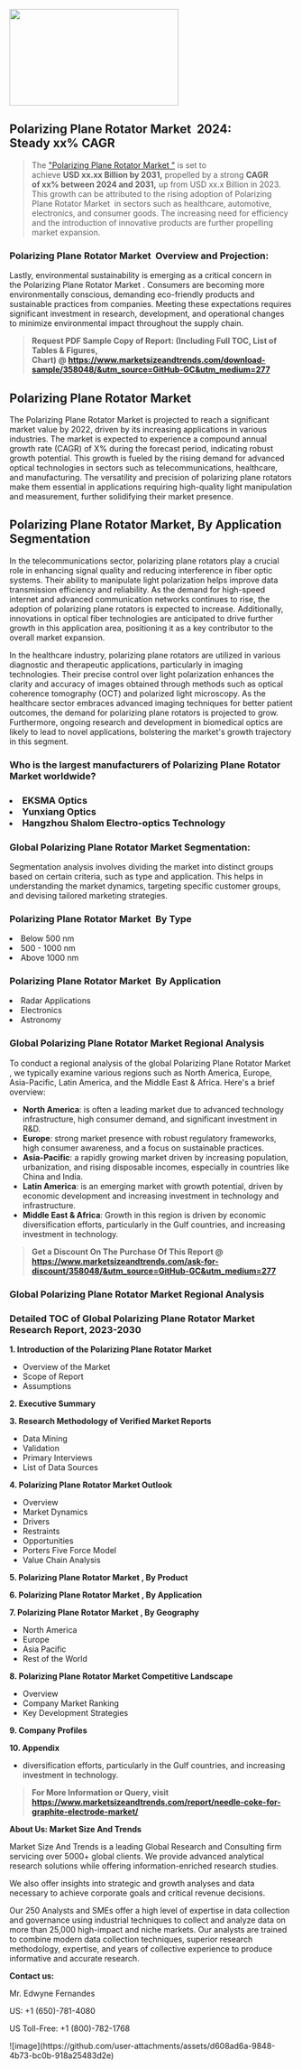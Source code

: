 <p><img class="alignnone size-medium wp-image-20088" src="https://ffe5etoiles.com/wp-content/uploads/2024/12/MST1-300x171.png" alt="" width="300" height="171" /></p><h2 id="ember46" class="ember-view reader-text-block__heading-2">Polarizing Plane Rotator Market &nbsp;2024: Steady&nbsp;xx% CAGR</h2><blockquote id="ember47" class="ember-view reader-text-block__blockquote">The&nbsp;<a class="app-aware-link " href="https://www.marketsizeandtrends.com/download-sample/358048/&utm_source=GitHub-GC&utm_medium=277" target="_blank" data-test-app-aware-link="">"Polarizing Plane Rotator Market "</a>&nbsp;is set to achieve&nbsp;<strong>USD&nbsp;xx.xx&nbsp;Billion by 2031,</strong>&nbsp;propelled by a strong&nbsp;<strong>CAGR of&nbsp;xx% between 2024 and 2031,</strong>&nbsp;up from USD xx.x Billion in 2023. This growth can be attributed to the rising adoption of&nbsp;Polarizing Plane Rotator Market &nbsp;in sectors such as healthcare, automotive, electronics, and consumer goods. The increasing need for efficiency and the introduction of innovative products are further propelling market expansion.</blockquote><h3 id="ember48" class="ember-view reader-text-block__heading-3">Polarizing Plane Rotator Market &nbsp;Overview and Projection:</h3><p id="ember49" class="ember-view reader-text-block__paragraph">Lastly, environmental sustainability is emerging as a critical concern in the&nbsp;Polarizing Plane Rotator Market . Consumers are becoming more environmentally conscious, demanding eco-friendly products and sustainable practices from companies. Meeting these expectations requires significant investment in research, development, and operational changes to minimize environmental impact throughout the supply chain.</p><blockquote id="ember50" class="ember-view reader-text-block__blockquote"><strong>Request PDF Sample Copy of Report: (Including Full TOC, List of Tables &amp; Figures, Chart)&nbsp;@&nbsp;<strong><a href="https://www.marketsizeandtrends.com/download-sample/358048/&utm_source=GitHub-GC&utm_medium=277" target="_blank">https://www.marketsizeandtrends.com/download-sample/358048/&utm_source=GitHub-GC&utm_medium=277</a></strong></strong></blockquote><h3 class=""> <h2>Polarizing Plane Rotator Market</h2><p>The Polarizing Plane Rotator Market is projected to reach a significant market value by 2022, driven by its increasing applications in various industries. The market is expected to experience a compound annual growth rate (CAGR) of X% during the forecast period, indicating robust growth potential. This growth is fueled by the rising demand for advanced optical technologies in sectors such as telecommunications, healthcare, and manufacturing. The versatility and precision of polarizing plane rotators make them essential in applications requiring high-quality light manipulation and measurement, further solidifying their market presence.</p><h2>Polarizing Plane Rotator Market, By Application Segmentation</h2><p>In the telecommunications sector, polarizing plane rotators play a crucial role in enhancing signal quality and reducing interference in fiber optic systems. Their ability to manipulate light polarization helps improve data transmission efficiency and reliability. As the demand for high-speed internet and advanced communication networks continues to rise, the adoption of polarizing plane rotators is expected to increase. Additionally, innovations in optical fiber technologies are anticipated to drive further growth in this application area, positioning it as a key contributor to the overall market expansion.</p><p>In the healthcare industry, polarizing plane rotators are utilized in various diagnostic and therapeutic applications, particularly in imaging technologies. Their precise control over light polarization enhances the clarity and accuracy of images obtained through methods such as optical coherence tomography (OCT) and polarized light microscopy. As the healthcare sector embraces advanced imaging techniques for better patient outcomes, the demand for polarizing plane rotators is projected to grow. Furthermore, ongoing research and development in biomedical optics are likely to lead to novel applications, bolstering the market's growth trajectory in this segment.</p></h3><h3 id="" class="">Who is the largest manufacturers of&nbsp;Polarizing Plane Rotator Market  worldwide?</h3><h3 class=""></Li><Li>EKSMA Optics</Li><Li> Yunxiang Optics</Li><Li> Hangzhou Shalom Electro-optics Technology</h3><h3 id="ember53" class="ember-view reader-text-block__heading-3">Global&nbsp;Polarizing Plane Rotator Market  Segmentation:</h3><p id="ember54" class="ember-view reader-text-block__paragraph">Segmentation analysis involves dividing the market into distinct groups based on certain criteria, such as type and application. This helps in understanding the market dynamics, targeting specific customer groups, and devising tailored marketing strategies.</p><h3 id="" class="">Polarizing Plane Rotator Market &nbsp;By Type</h3><p></Li><Li>Below 500 nm</Li><Li> 500 - 1000 nm</Li><Li> Above 1000 nm</p><h3 id="" class="">Polarizing Plane Rotator Market &nbsp;By Application</h3><p class=""></Li><Li>Radar Applications</Li><Li> Electronics</Li><Li> Astronomy</p><h3 id="ember62" class="ember-view reader-text-block__heading-3">Global Polarizing Plane Rotator Market  Regional Analysis</h3><p id="ember63" class="ember-view reader-text-block__paragraph">To conduct a regional analysis of the global Polarizing Plane Rotator Market , we typically examine various regions such as North America, Europe, Asia-Pacific, Latin America, and the Middle East &amp; Africa. Here's a brief overview:</p><ul><li><strong>North America</strong>: is often a leading market due to advanced technology infrastructure, high consumer demand, and significant investment in R&amp;D.</li><li><strong>Europe</strong>: strong market presence with robust regulatory frameworks, high consumer awareness, and a focus on sustainable practices.</li><li><strong>Asia-Pacific</strong>: a rapidly growing market driven by increasing population, urbanization, and rising disposable incomes, especially in countries like China and India.</li><li><strong>Latin America</strong>: is an emerging market with growth potential, driven by economic development and increasing investment in technology and infrastructure.</li><li><strong>Middle East &amp; Africa</strong>: Growth in this region is driven by economic diversification efforts, particularly in the Gulf countries, and increasing investment in technology.</li></ul><blockquote id="ember61" class="ember-view reader-text-block__blockquote"><strong>Get a Discount On The Purchase Of This Report @ <strong><a href="https://html-cleaner.com/" target="">https://www.marketsizeandtrends.com/ask-for-discount/358048/&utm_source=GitHub-GC&utm_medium=277</a></strong></strong></blockquote><h3 id="ember62" class="ember-view reader-text-block__heading-3">Global Polarizing Plane Rotator Market  Regional Analysis</h3><h3 id="" class="">Detailed TOC of Global Polarizing Plane Rotator Market  Research Report, 2023-2030</h3><p id="" class=""><strong>1. Introduction of the Polarizing Plane Rotator Market </strong></p><ul><li>Overview of the Market</li><li>Scope of Report</li><li>Assumptions</li></ul><p id="" class=""><strong>2. Executive Summary</strong></p><p id="" class=""><strong>3. Research Methodology of Verified Market Reports</strong></p><ul><li>Data Mining</li><li>Validation</li><li>Primary Interviews</li><li>List of Data Sources</li></ul><p id="" class=""><strong>4. Polarizing Plane Rotator Market  Outlook</strong></p><ul><li>Overview</li><li>Market Dynamics</li><li>Drivers</li><li>Restraints</li><li>Opportunities</li><li>Porters Five Force Model</li><li>Value Chain Analysis</li></ul><p id="" class=""><strong>5. Polarizing Plane Rotator Market , By Product</strong></p><p id="" class=""><strong>6. Polarizing Plane Rotator Market , By Application</strong></p><p id="" class=""><strong>7. Polarizing Plane Rotator Market , By Geography</strong></p><ul><li>North America</li><li>Europe</li><li>Asia Pacific</li><li>Rest of the World</li></ul><p id="" class=""><strong>8. Polarizing Plane Rotator Market  Competitive Landscape</strong></p><ul><li>Overview</li><li>Company Market Ranking</li><li>Key Development Strategies</li></ul><p id="" class=""><strong>9. Company Profiles</strong></p><p id="" class=""><strong>10. Appendix</strong></p><ul><li>diversification efforts, particularly in the Gulf countries, and increasing investment in technology.</li></ul><blockquote id="ember65" class="ember-view reader-text-block__blockquote"><strong>For More Information or Query, visit <strong><strong><a href="https://html-cleaner.com/" target="">https://www.marketsizeandtrends.com/report/needle-coke-for-graphite-electrode-market/</a></strong></strong></strong></blockquote><p id="" class=""><strong>About Us: Market Size And Trends</strong></p><p id="" class="">Market Size And Trends is a leading Global Research and Consulting firm servicing over 5000+ global clients. We provide advanced analytical research solutions while offering information-enriched research studies.</p><p id="" class="">We also offer insights into strategic and growth analyses and data necessary to achieve corporate goals and critical revenue decisions.</p><p id="" class="">Our 250 Analysts and SMEs offer a high level of expertise in data collection and governance using industrial techniques to collect and analyze data on more than 25,000 high-impact and niche markets. Our analysts are trained to combine modern data collection techniques, superior research methodology, expertise, and years of collective experience to produce informative and accurate research.</p><p id="" class=""><strong>Contact us:</strong></p><p id="" class="">Mr. Edwyne Fernandes</p><p id="" class="">US: +1 (650)-781-4080</p><p id="" class="">US Toll-Free: +1 (800)-782-1768</p>
![image](https://github.com/user-attachments/assets/d608ad6a-9848-4b73-bc0b-918a25483d2e)
